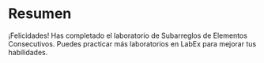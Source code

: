 # Resumen

¡Felicidades! Has completado el laboratorio de Subarreglos de Elementos Consecutivos. Puedes practicar más laboratorios en LabEx para mejorar tus habilidades.
